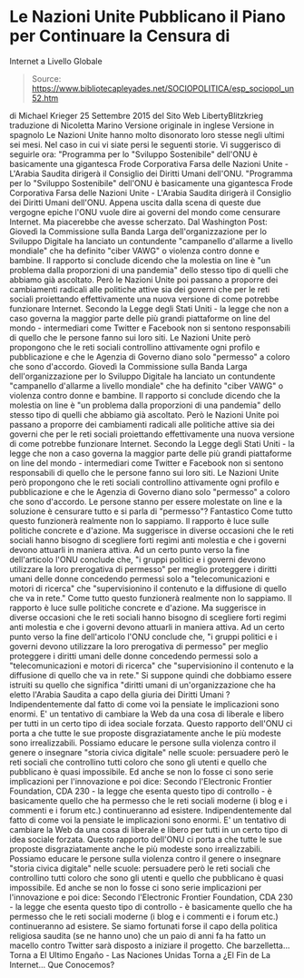 # Le Nazioni Unite Pubblicano il Piano per Continuare la Censura di 
Internet a Livello Globale

> Source: https://www.bibliotecapleyades.net/SOCIOPOLITICA/esp_sociopol_un52.htm

di Michael Krieger
25 Settembre 2015
del Sito Web LibertyBlitzkrieg
traduzione di Nicoletta Marino
Versione originale in inglese
Versione in spagnolo
Le Nazioni Unite hanno molto disonorato loro stesse negli ultimi sei mesi.
Nel caso in cui vi siate persi le seguenti storie. Vi suggerisco di seguirle ora:
"Programma per lo "Sviluppo Sostenibile" dell'ONU è basicamente una gigantesca Frode Corporativa Farsa delle Nazioni Unite - L'Arabia Saudita dirigerà il Consiglio dei Diritti Umani dell'ONU.
"Programma per lo "Sviluppo Sostenibile" dell'ONU è basicamente una gigantesca Frode Corporativa
Farsa delle Nazioni Unite - L'Arabia Saudita dirigerà il Consiglio dei Diritti Umani dell'ONU.
Appena uscita dalla scena di queste due vergogne epiche l'ONU vuole dire ai governi del mondo come censurare Internet. Ma piacerebbe che avesse scherzato.
Dal Washington Post:
Giovedì la Commissione sulla Banda Larga dell'organizzazione per lo Sviluppo Digitale ha lanciato un contundente "campanello d'allarme a livello mondiale" che ha definito "ciber VAWG" o violenza contro donne e bambine. Il rapporto si conclude dicendo che la molestia on line è "un problema dalla proporzioni di una pandemia" dello stesso tipo di quelli che abbiamo già ascoltato. Però le Nazioni Unite poi passano a proporre dei cambiamenti radicali alle politiche attive sia dei governi che per le reti sociali proiettando effettivamente una nuova versione di come potrebbe funzionare Internet. Secondo la Legge degli Stati Uniti - la legge che non a caso governa la maggior parte delle più grandi piattaforme on line del mondo - intermediari come Twitter e Facebook non si sentono responsabili di quello che le persone fanno sui loro siti. Le Nazioni Unite però propongono che le reti sociali controllino attivamente ogni profilo e pubblicazione e che le Agenzia di Governo diano solo "permesso" a coloro che sono d'accordo.
Giovedì la Commissione sulla Banda Larga dell'organizzazione per lo Sviluppo Digitale ha lanciato un contundente "campanello d'allarme a livello mondiale" che ha definito "ciber VAWG" o violenza contro donne e bambine.
Il rapporto si conclude dicendo che la molestia on line è "un problema dalla proporzioni di una pandemia" dello stesso tipo di quelli che abbiamo già ascoltato.
Però le Nazioni Unite poi passano a proporre dei cambiamenti radicali alle politiche attive sia dei governi che per le reti sociali proiettando effettivamente una nuova versione di come potrebbe funzionare Internet.
Secondo la Legge degli Stati Uniti - la legge che non a caso governa la maggior parte delle più grandi piattaforme on line del mondo - intermediari come Twitter e Facebook non si sentono responsabili di quello che le persone fanno sui loro siti.
Le Nazioni Unite però propongono che le reti sociali controllino attivamente ogni profilo e pubblicazione e che le Agenzia di Governo diano solo "permesso" a coloro che sono d'accordo.
Le persone stanno per essere molestate on line e la soluzione è censurare tutto e si parla di "permesso"? Fantastico
Come tutto questo funzionerà realmente non lo sappiamo. Il rapporto è luce sulle politiche concrete e d'azione. Ma suggerisce in diverse occasioni che le reti sociali hanno bisogno di scegliere forti regimi anti molestia e che i governi devono attuarli in maniera attiva. Ad un certo punto verso la fine dell'articolo l'ONU conclude che, "i gruppi politici e i governi devono utilizzare la loro prerogativa di permesso" per meglio proteggere i diritti umani delle donne concedendo permessi solo a "telecomunicazioni e motori di ricerca" che "supervisionino il contenuto e la diffusione di quello che va in rete."
Come tutto questo funzionerà realmente non lo sappiamo. Il rapporto è luce sulle politiche concrete e d'azione.
Ma suggerisce in diverse occasioni che le reti sociali hanno bisogno di scegliere forti regimi anti molestia e che i governi devono attuarli in maniera attiva.
Ad un certo punto verso la fine dell'articolo l'ONU conclude che,
"i gruppi politici e i governi devono utilizzare la loro prerogativa di permesso" per meglio proteggere i diritti umani delle donne concedendo permessi solo a "telecomunicazioni e motori di ricerca" che "supervisionino il contenuto e la diffusione di quello che va in rete."
Si suppone quindi che dobbiamo essere istruiti su quello che significa "diritti umani di un'organizzazione che ha eletto l'Arabia Saudita a capo della giuria dei Diritti Umani ?
Indipendentemente dal fatto di come voi la pensiate le implicazioni sono enormi. E' un tentativo di cambiare la Web da una cosa di liberale e libero per tutti in un certo tipo di idea sociale forzata. Questo rapporto dell'ONU ci porta a che tutte le sue proposte disgraziatamente anche le più modeste sono irrealizzabili. Possiamo educare le persone sulla violenza contro il genere o insegnare "storia civica digitale" nelle scuole: persuadere però le reti sociali che controllino tutti coloro che sono gli utenti e quello che pubblicano è quasi impossibile. Ed anche se non lo fosse ci sono serie implicazioni per l'innovazione e poi dice: Secondo l'Electronic Frontier Foundation, CDA 230 - la legge che esenta questo tipo di controllo - è basicamente quello che ha permesso che le reti sociali moderne (i blog e i commenti e i forum etc.) continueranno ad esistere.
Indipendentemente dal fatto di come voi la pensiate le implicazioni sono enormi.
E' un tentativo di cambiare la Web da una cosa di liberale e libero per tutti in un certo tipo di idea sociale forzata.
Questo rapporto dell'ONU ci porta a che tutte le sue proposte disgraziatamente anche le più modeste sono irrealizzabili.
Possiamo educare le persone sulla violenza contro il genere o insegnare "storia civica digitale" nelle scuole: persuadere però le reti sociali che controllino tutti coloro che sono gli utenti e quello che pubblicano è quasi impossibile.
Ed anche se non lo fosse ci sono serie implicazioni per l'innovazione e poi dice:
Secondo l'Electronic Frontier Foundation, CDA 230 - la legge che esenta questo tipo di controllo - è basicamente quello che ha permesso che le reti sociali moderne (i blog e i commenti e i forum etc.) continueranno ad esistere.
Se siamo fortunati forse il capo della politica religiosa saudita (se ne hanno uno) che un paio di anni fa ha fatto un macello contro Twitter sarà disposto a iniziare il progetto.
Che barzelletta...
Torna a El Ultimo Engaño - Las Naciones Unidas
Torna a ¿El Fin de La Internet... Que Conocemos?
